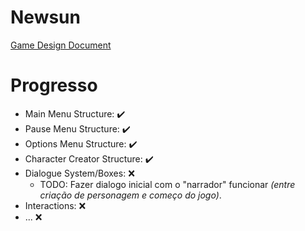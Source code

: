 # Newsun

[Game Design Document](gdd/newsun.md)

# Progresso

- Main Menu Structure: ✔️
- Pause Menu Structure: ✔️
- Options Menu Structure: ✔️
- Character Creator Structure: ✔️
- Dialogue System/Boxes: ❌
    - TODO: Fazer dialogo inicial com o "narrador" funcionar *(entre criação de personagem e começo do jogo)*.
- Interactions: ❌
- ... ❌